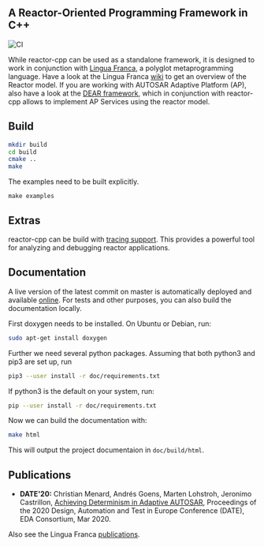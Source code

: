 A Reactor-Oriented Programming Framework in C++
---

![CI](https://github.com/tud-ccc/reactor-cpp/workflows/CI/badge.svg)

While reactor-cpp can be used as a standalone framework, it is designed to work
in conjunction with [Lingua Franca](https://github.com/icyphy/lingua-franca/),
a polyglot metaprogramming language. Have a look at the Lingua Franca
[wiki](https://github.com/icyphy/lingua-franca/wiki) to get an overview of the
Reactor model. If you are working with AUTOSAR Adaptive Platform (AP), also
have a look at the [DEAR framework](https://github.com/tud-ccc/dear), which in
conjunction with reactor-cpp allows to implement AP Services using the reactor
model.

## Build

```sh
mkdir build
cd build
cmake ..
make
```

The examples need to be built explicitly.

```
make examples
```

## Extras

reactor-cpp can be build with [tracing support](https://github.com/tud-ccc/reactor-cpp/tree/master/tracing). This provides a powerful tool for analyzing and debugging reactor applications.

## Documentation

A live version of the latest commit on master is automatically deployed and
available [online](https://tud-ccc.github.io/reactor-cpp/index.html). For tests
and other purposes, you can also build the documentation locally.

First doxygen needs to be installed. On Ubuntu or Debian, run:
```sh
sudo apt-get install doxygen
```

Further we need several python packages. Assuming that both python3 and pip3
are set up, run
```sh
pip3 --user install -r doc/requirements.txt
```
If python3 is the default on your system, run:
```sh
pip --user install -r doc/requirements.txt
```

Now we can build the documentation with:
```sh
make html
```

This will output the project documentaion in `doc/build/html`.

## Publications

* **DATE'20:** Christian Menard, Andrés Goens, Marten Lohstroh, Jeronimo Castrillon, [Achieving Determinism in Adaptive AUTOSAR](https://arxiv.org/pdf/1912.01367), Proceedings of the 2020 Design, Automation and Test in Europe Conference (DATE), EDA Consortium, Mar 2020.

Also see the Lingua Franca [publications](https://github.com/icyphy/lingua-franca/wiki/Publications-and-Presentations).
